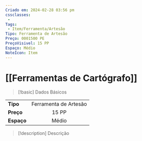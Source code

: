 ```yaml
---
Criado em: 2024-02-28 03:56 pm
cssclasses:
 - 
Tags:
 - Item/Ferramenta/Artesão
Tipo: Ferramenta de Artesão
Preço: 0001500 PE
PreçoVisivel: 15 PP
Espaço: Médio
NoteIcon: Item
---
```

# [[Ferramentas de Cartógrafo]]

> [!basic] Dados Básicos
> 
|            |     |
| ---------- |:---:|
| **Tipo**   |   Ferramenta de Artesão   |
| **Preço**  |  15 PP   |
| **Espaço** |  Médio   |
>
 
> [!description] Descrição
> 
>
